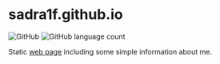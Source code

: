 # sadra1f.github.io

![GitHub](https://img.shields.io/github/license/Sadra1f/sadra1f.github.io?style=flat-square) ![GitHub language count](https://img.shields.io/github/languages/count/Sadra1f/sadra1f.github.io?style=flat-square&color=green)

Static [web page](https://sadra1f.github.io/) including some simple information about me.
